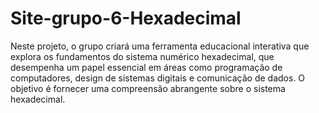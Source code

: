 # Site-grupo-6-Hexadecimal
Neste projeto, o grupo criará uma ferramenta educacional interativa que explora os fundamentos do sistema numérico hexadecimal, que desempenha um papel essencial em áreas como programação de computadores, design de sistemas digitais e comunicação de dados. O objetivo é fornecer uma compreensão abrangente sobre o sistema hexadecimal.
